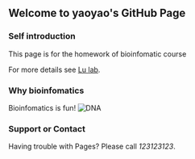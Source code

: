 ## Welcome to yaoyao's GitHub Page


### Self introduction

This page is for the homework of bioinfomatic course


For more details see [Lu lab](https://lulab.github.io/).

### Why bioinfomatics

Bioinfomatics is fun!
![DNA](https://gss1.bdstatic.com/-vo3dSag_xI4khGkpoWK1HF6hhy/baike/c0%3Dbaike150%2C5%2C5%2C150%2C50/sign=e2a133017cc6a7efad2ba0749c93c434/32fa828ba61ea8d3f8afe2da9d0a304e241f585a.jpg)

### Support or Contact

Having trouble with Pages? Please call *123123123*.
